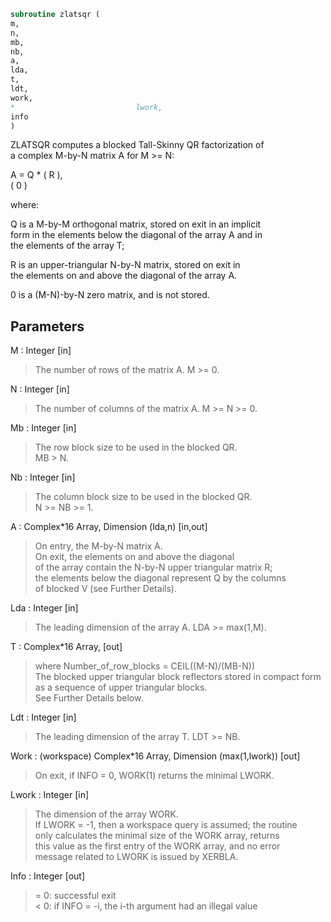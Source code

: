 ```fortran  
subroutine zlatsqr (  
m,  
n,  
mb,  
nb,  
a,  
lda,  
t,  
ldt,  
work,  
*                           lwork,  
info  
)  
```  
  
ZLATSQR computes a blocked Tall-Skinny QR factorization of  
a complex M-by-N matrix A for M >= N:  
  
A = Q * ( R ),  
( 0 )  
  
where:  
  
Q is a M-by-M orthogonal matrix, stored on exit in an implicit  
form in the elements below the diagonal of the array A and in  
the elements of the array T;  
  
R is an upper-triangular N-by-N matrix, stored on exit in  
the elements on and above the diagonal of the array A.  
  
0 is a (M-N)-by-N zero matrix, and is not stored.  
  
  
## Parameters  
M : Integer [in]  
> The number of rows of the matrix A.  M >= 0.  
  
N : Integer [in]  
> The number of columns of the matrix A. M >= N >= 0.  
  
Mb : Integer [in]  
> The row block size to be used in the blocked QR.  
> MB > N.  
  
Nb : Integer [in]  
> The column block size to be used in the blocked QR.  
> N >= NB >= 1.  
  
A : Complex*16 Array, Dimension (lda,n) [in,out]  
> On entry, the M-by-N matrix A.  
> On exit, the elements on and above the diagonal  
> of the array contain the N-by-N upper triangular matrix R;  
> the elements below the diagonal represent Q by the columns  
> of blocked V (see Further Details).  
  
Lda : Integer [in]  
> The leading dimension of the array A.  LDA >= max(1,M).  
  
T : Complex*16 Array, [out]  
> where Number_of_row_blocks = CEIL((M-N)/(MB-N))  
> The blocked upper triangular block reflectors stored in compact form  
> as a sequence of upper triangular blocks.  
> See Further Details below.  
  
Ldt : Integer [in]  
> The leading dimension of the array T.  LDT >= NB.  
  
Work : (workspace) Complex*16 Array, Dimension (max(1,lwork)) [out]  
> On exit, if INFO = 0, WORK(1) returns the minimal LWORK.  
  
Lwork : Integer [in]  
> The dimension of the array WORK.  
> If LWORK = -1, then a workspace query is assumed; the routine  
> only calculates the minimal size of the WORK array, returns  
> this value as the first entry of the WORK array, and no error  
> message related to LWORK is issued by XERBLA.  
  
Info : Integer [out]  
> = 0:  successful exit  
> < 0:  if INFO = -i, the i-th argument had an illegal value  
  
